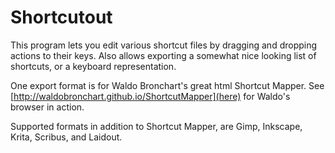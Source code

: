 Shortcutout
===========


This program lets you edit various shortcut files by dragging and dropping
actions to their keys. Also allows exporting a somewhat nice looking list
of shortcuts, or a keyboard representation.

One export format is for Waldo Bronchart's great html Shortcut Mapper.
See [http://waldobronchart.github.io/ShortcutMapper](here) for Waldo's browser in
action.

Supported formats in addition to Shortcut Mapper, are Gimp, Inkscape,
Krita, Scribus, and Laidout.


